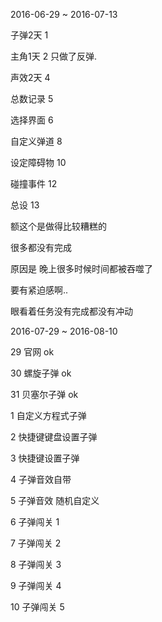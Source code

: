 2016-06-29 ~ 2016-07-13

子弹2天 1

主角1天 2 只做了反弹.

声效2天 4 

总数记录 5

选择界面 6

自定义弹道 8

设定障碍物 10

碰撞事件 12

总设 13

额这个是做得比较糟糕的

很多都没有完成

原因是 晚上很多时候时间都被吞噬了

要有紧迫感啊..

眼看着任务没有完成都没有冲动

2016-07-29 ~ 2016-08-10

29 官网 ok

30 螺旋子弹 ok

31 贝塞尔子弹 ok 

1 自定义方程式子弹 

2 快捷键键盘设置子弹

3 快捷键设置子弹

4 子弹音效自带

5 子弹音效 随机自定义

6 子弹闯关 1

7 子弹闯关 2 

8 子弹闯关 3 

9 子弹闯关 4

10 子弹闯关 5 
